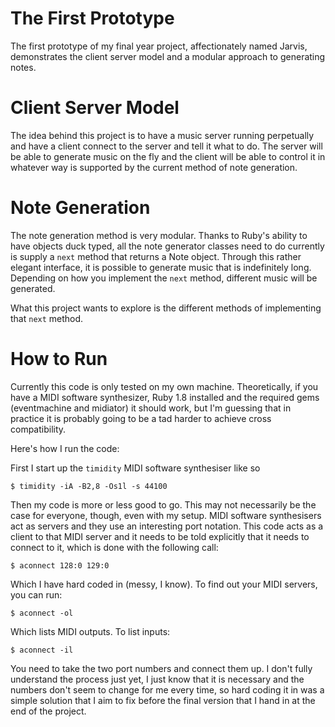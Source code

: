 # The First Prototype

The first prototype of my final year project, affectionately named Jarvis,
demonstrates the client server model and a modular approach to generating notes.

# Client Server Model

The idea behind this project is to have a music server running perpetually and
have a client connect to the server and tell it what to do. The server will be
able to generate music on the fly and the client will be able to control it in
whatever way is supported by the current method of note generation.

# Note Generation

The note generation method is very modular. Thanks to Ruby's ability to have
objects duck typed, all the note generator classes need to do currently is
supply a `next` method that returns a Note object. Through this rather elegant
interface, it is possible to generate music that is indefinitely long. Depending
on how you implement the `next` method, different music will be generated.

What this project wants to explore is the different methods of implementing that
`next` method.

# How to Run

Currently this code is only tested on my own machine. Theoretically, if you have
a MIDI software synthesizer, Ruby 1.8 installed and the required gems
(eventmachine and midiator) it should work, but I'm guessing that in practice it
is probably going to be a tad harder to achieve cross compatibility.

Here's how I run the code:

First I start up the `timidity` MIDI software synthesiser like so

    $ timidity -iA -B2,8 -Os1l -s 44100

Then my code is more or less good to go. This may not necessarily be the case
for everyone, though, even with my setup. MIDI software synthesisers act as
servers and they use an interesting port notation. This code acts as a client to
that MIDI server and it needs to be told explicitly that it needs to connect to
it, which is done with the following call:

    $ aconnect 128:0 129:0

Which I have hard coded in (messy, I know). To find out your MIDI servers, you
can run:

    $ aconnect -ol

Which lists MIDI outputs. To list inputs:

    $ aconnect -il

You need to take the two port numbers and connect them up. I don't fully
understand the process just yet, I just know that it is necessary and the
numbers don't seem to change for me every time, so hard coding it in was a
simple solution that I aim to fix before the final version that I hand in at the
end of the project.
